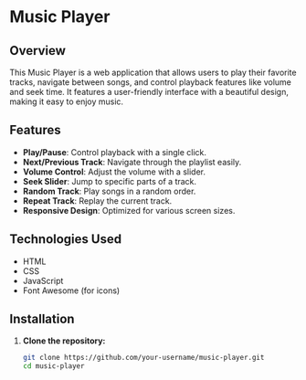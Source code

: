 # Music Player

## Overview

This Music Player is a web application that allows users to play their favorite tracks, navigate between songs, and control playback features like volume and seek time. It features a user-friendly interface with a beautiful design, making it easy to enjoy music.

## Features

- **Play/Pause**: Control playback with a single click.
- **Next/Previous Track**: Navigate through the playlist easily.
- **Volume Control**: Adjust the volume with a slider.
- **Seek Slider**: Jump to specific parts of a track.
- **Random Track**: Play songs in a random order.
- **Repeat Track**: Replay the current track.
- **Responsive Design**: Optimized for various screen sizes.

## Technologies Used

- HTML
- CSS
- JavaScript
- Font Awesome (for icons)

## Installation

1. **Clone the repository:**

   ```bash
   git clone https://github.com/your-username/music-player.git
   cd music-player
   ```
